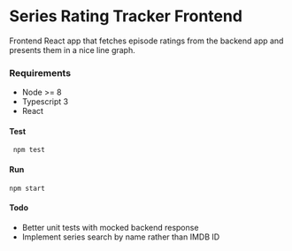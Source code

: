 # Series Rating Tracker Frontend

Frontend React app that fetches episode ratings from the backend app and presents them in a nice line graph.

### Requirements
* Node >= 8
* Typescript 3
* React

#### Test
     npm test
#### Run
    npm start

#### Todo
* Better unit tests with mocked backend response
* Implement series search by name rather than IMDB ID
